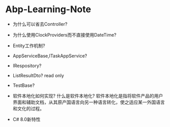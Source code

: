 # Abp-Learning-Note

* 为什么可以省去Controller?

* 为什么使用ClockProviders而不直接使用DateTime?

* Entity工作机制?

* AppServiceBase,ITaskAppService?

* IRespository?

* ListResultDto? read only

* TestBase?

* 软件本地化如何实现?
什么是软件本地化?
软件本地化是指将软件产品的用户界面和辅助文档，从其原产国语言向另一种语言转化，使之适应某一外国语言和文化的过程。

* C# 8.0新特性